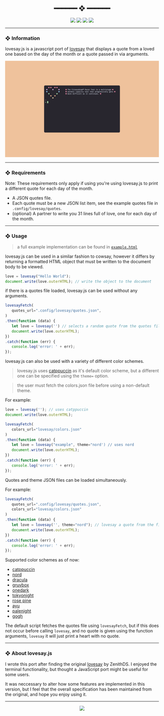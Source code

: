 <h2 align="center"> ━━━━━━  ❖  ━━━━━━ </h2>

<!-- BADGES -->
<div align="center">
   <p></p>
   
   <img src="https://img.shields.io/github/stars/Cutwell/lovesay.js?color=F8BD96&labelColor=302D41&style=for-the-badge">   

   <img src="https://img.shields.io/github/forks/Cutwell/lovesay.js?color=DDB6F2&labelColor=302D41&style=for-the-badge">   

   <img src="https://img.shields.io/github/repo-size/Cutwell/lovesay.js?color=ABE9B3&labelColor=302D41&style=for-the-badge">
   
   <img src="https://badges.pufler.dev/visits/Cutwell/lovesay.js?style=for-the-badge&color=96CDFB&logoColor=white&labelColor=302D41"/>
   <br>
</div>

<p/>

---

### ❖ Information 

  lovesay.js is a javascript port of [lovesay](https://github.com/ZenithDS/lovesay) that displays a quote from a loved one based on the day of the month or a quote passed in via arguments. 

  <img src="assets/lovesay.gif" alt="lovesay.js gif">

---

### ❖ Requirements

Note: These requirements only apply if using you're using lovesay.js to print a different quote for each day of the month.  

- A JSON quotes file.
- Each quote must be a new JSON list item, see the example quotes file in `.config/lovesay/quotes`.
- (optional) A partner to write you 31 lines full of love, one for each day of the month.

---

### ❖ Usage 

> a full example implementation can be found in [`example.html`](https://cutwell.github.io/lovesay.js/example)

lovesay.js can be used in a similar fashion to cowsay, however it differs by returning a formatted HTML object that must be written to the document body to be viewed.

```javascript
love = lovesay("Hello World");
document.write(love.outerHTML); // write the object to the document
```

if there is a quotes file loaded, lovesay.js can be used without any arguments.

```javascript
lovesayFetch(
   quotes_url=".config/lovesay/quotes.json", 
)
.then(function (data) {
   let love = lovesay('') // selects a random quote from the quotes file
   document.write(love.outerHTML);
})
.catch(function (err) {
   console.log('error: ' + err);
});
```

lovesay.js can also be used with a variety of different color schemes.

> lovesay.js uses [catppuccin](https://github.com/catppuccin) as it's default color scheme, but a different one can be specified using the `theme=` option. 

> the user must fetch the colors.json file before using a non-default theme.

For example:
```javascript
love = lovesay(''); // uses catppuccin
document.write(love.outerHTML);
```
  
```javascript
lovesayFetch(
   colors_url="lovesay/colors.json"
)
.then(function (data) {
   let love = lovesay("example", theme="nord') // uses nord 
   document.write(love.outerHTML);
})
.catch(function (err) {
   console.log('error: ' + err);
});
```

Quotes and theme JSON files can be loaded simultaneously.

For example:
```javascript
lovesayFetch(
   quotes_url=".config/lovesay/quotes.json", 
   colors_url="lovesay/colors.json"
)
.then(function (data) {
   let love = lovesay('', theme="nord"); // lovesay a quote from the file, using a non-default theme
   document.write(love.outerHTML);
})
.catch(function (err) {
   console.log('error: ' + err);
});
```

Supported color schemes as of now: 
- [catppuccin](https://github.com/catppuccin)
- [nord](https://github.com/arcticicestudio/nord)
- [dracula](https://github.com/dracula/dracula-theme)
- [gruvbox](https://github.com/morhetz/gruvbox)
- [onedark](https://github.com/joshdick/onedark.vim)
- [tokyonight](https://github.com/folke/tokyonight.nvim)
- [rose pine](https://rosepinetheme.com/)
- [ayu](https://github.com/ayu-theme)
- [palenight](https://github.com/drewtempelmeyer/palenight.vim)
- [gogh](https://github.com/Mayccoll/Gogh)

The default script fetches the quotes file using `lovesayFetch`, but if this does not occur before calling `lovesay`, and no quote is given using the function arguments, `lovesay` it will just print a heart with no quote.

---

### ❖ About lovesay.js

I wrote this port after finding the original [lovesay](https://github.com/ZenithDS/lovesay) by ZenithDS. I enjoyed the terminal functionality, but thought a JavaScript port might be useful for some users.

It was neccessary to alter how some features are implemented in this version, but I feel that the overall specification has been maintained from the original, and hope you enjoy using it.

---

<div align="center">

   <img src="https://img.shields.io/static/v1.svg?label=License&message=MIT&color=F5E0DC&labelColor=302D41&style=for-the-badge">

</div>
